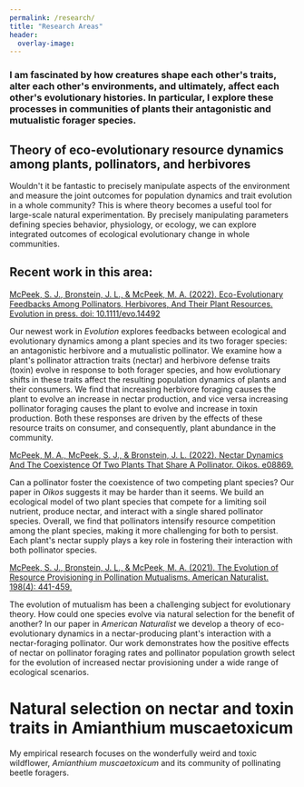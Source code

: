 ```yaml
---
permalink: /research/
title: "Research Areas"
header:
  overlay-image: 
---
```


### I am fascinated by how creatures shape each other's traits, alter each other's environments, and ultimately, affect each other's evolutionary histories. In particular, I explore these processes in communities of plants their antagonistic and mutualistic forager species.

## Theory of eco-evolutionary resource dynamics among plants, pollinators, and herbivores

Wouldn't it be fantastic to precisely manipulate aspects of the environment and measure the joint outcomes for population dynamics and trait evolution in a whole community? This is where theory becomes a useful tool for large-scale natural experimentation. By precisely manipulating parameters defining species behavior, physiology, or ecology, we can explore integrated outcomes of ecological evolutionary change in whole communities.

## Recent work in this area:

[McPeek, S. J., Bronstein, J. L., & McPeek, M. A. (2022). Eco-Evolutionary Feedbacks Among Pollinators, Herbivores, And Their Plant Resources. Evolution in press. doi: 10.1111/evo.14492](https://doi.org/10.1111/evo.14492)

Our newest work in <i>Evolution</i> explores feedbacks between ecological and evolutionary dynamics among a plant species and its two forager species: an antagonistic herbivore and a mutualistic pollinator. We examine how a plant's pollinator attraction traits (nectar) and herbivore defense traits (toxin) evolve in response to both forager species, and how evolutionary shifts in these traits affect the resulting population dynamics of plants and their consumers. We find that increasing herbivore foraging causes the plant to evolve an increase in nectar production, and vice versa increasing pollinator foraging causes the plant to evolve and increase in toxin production. Both these responses are driven by the effects of these resource traits on consumer, and consequently, plant abundance in the community.


[McPeek, M. A., McPeek, S. J., & Bronstein, J. L. (2022). Nectar Dynamics And The Coexistence Of Two Plants That Share A Pollinator. Oikos. e08869.](https://doi.org/10.1111/oik.08869)

Can a pollinator foster the coexistence of two competing plant species? Our paper in <i> Oikos </i> suggests it may be harder than it seems. We build an ecological model of two plant species that compete for a limiting soil nutrient, produce nectar, and interact with a single shared pollinator species. Overall, we find that pollinators intensify resource competition among the plant species, making it more challenging for both to persist. Each plant's nectar supply plays a key role in fostering their interaction with both pollinator species.


[McPeek, S. J., Bronstein, J. L., & McPeek, M. A. (2021). The Evolution of Resource Provisioning in Pollination Mutualisms. American Naturalist. 198(4): 441-459.](https://doi.org/10.1086/715746)

The evolution of mutualism has been a challenging subject for evolutionary theory. How could one species evolve via natural selection for the benefit of another? In our paper in <i> American Naturalist</i> we develop a theory of eco-evolutionary dynamics in a nectar-producing plant's interaction with a nectar-foraging pollinator. Our work demonstrates how the positive effects of nectar on pollinator foraging rates and pollinator population growth select for the evolution of increased nectar provisioning under a wide range of ecological scenarios.

# Natural selection on nectar and toxin traits in Amianthium muscaetoxicum

My empirical research focuses on the wonderfully weird and toxic wildflower, <i>Amianthium muscaetoxicum</i> and its community of pollinating beetle foragers.
